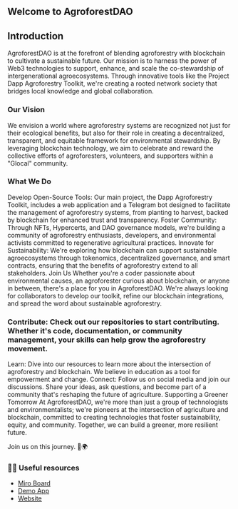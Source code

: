 ## Welcome to AgroforestDAO

## Introduction
AgroforestDAO is at the forefront of blending agroforestry with blockchain to cultivate a sustainable future. Our mission is to harness the power of Web3 technologies to support, enhance, and scale the co-stewardship of intergenerational agroecosystems. Through innovative tools like the Project Dapp Agroforestry Toolkit, we're creating a rooted network society that bridges local knowledge and global collaboration.

### Our Vision
We envision a world where agroforestry systems are recognized not just for their ecological benefits, but also for their role in creating a decentralized, transparent, and equitable framework for environmental stewardship. By leveraging blockchain technology, we aim to celebrate and reward the collective efforts of agroforesters, volunteers, and supporters within a "Glocal" community.

### What We Do
Develop Open-Source Tools: Our main project, the Dapp Agroforestry Toolkit, includes a web application and a Telegram bot designed to facilitate the management of agroforestry systems, from planting to harvest, backed by blockchain for enhanced trust and transparency.
Foster Community: Through NFTs, Hypercerts, and DAO governance models, we're building a community of agroforestry enthusiasts, developers, and environmental activists committed to regenerative agricultural practices.
Innovate for Sustainability: We're exploring how blockchain can support sustainable agroecosystems through tokenomics, decentralized governance, and smart contracts, ensuring that the benefits of agroforestry extend to all stakeholders.
Join Us
Whether you're a coder passionate about environmental causes, an agroforester curious about blockchain, or anyone in between, there's a place for you in AgroforestDAO. We're always looking for collaborators to develop our toolkit, refine our blockchain integrations, and spread the word about sustainable agroforestry.

### Contribute: Check out our repositories to start contributing. Whether it's code, documentation, or community management, your skills can help grow the agroforestry movement.
Learn: Dive into our resources to learn more about the intersection of agroforestry and blockchain. We believe in education as a tool for empowerment and change.
Connect: Follow us on social media and join our discussions. Share your ideas, ask questions, and become part of a community that's reshaping the future of agriculture.
Supporting a Greener Tomorrow
At AgroforestDAO, we're more than just a group of technologists and environmentalists; we're pioneers at the intersection of agriculture and blockchain, committed to creating technologies that foster sustainability, equity, and community. Together, we can build a greener, more resilient future.

Join us on this journey. 🌱🌍

### 👩‍💻 Useful resources
- [Miro Board](https://miro.com/app/board/uXjVN8WhMsw=/?share_link_id=557936539315)
- [Demo App](https://app-agroforestdao.web.app/)
- [Website](https://app-agroforestdao.web.app/)

